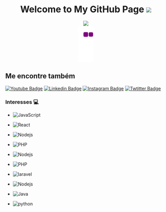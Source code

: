 <h1 align="center">
  Welcome to My GitHub Page
  <img src="https://media.giphy.com/media/hvRJCLFzcasrR4ia7z/giphy.gif" width="28">
</h1>


<div  align="center"> <img src="https://activity-graph.herokuapp.com/graph?username=ddozgur&theme=xcode" /></div>

<!---<div  align="center"> <img src="https://github.com/ddozgur/ddozgur/blob/output/github-contribution-grid-snake.gif" /></div>  --->
<div  align="center"> <img src="https://github.com/ddozgur/ddozgur/blob/output/github-contribution-grid-snake.gif" /></div>


## Me encontre também 
[![Youtube Badge](https://img.shields.io/badge/-Youtube-FF0000?style=flat-square&labelColor=FF0000&logo=youtube&logoColor=white&link=https://www.youtube.com/channel/UC54rm73ciozlEU4D8fLICOg)](https://www.youtube.com/channel/UC54rm73ciozlEU4D8fLICOg) 
[![Linkedin Badge](https://img.shields.io/badge/-LinkedIn-blue?style=flat-square&logo=Linkedin&logoColor=white&link=https://https://www.linkedin.com/in/ozgurduzenli/)](https://www.linkedin.com/in/ozgurduzenli/)
[![Instagram Badge](https://img.shields.io/badge/-Instagram-blue?style=flat-square&logo=Instagram&logoColor=white&link=https://www.instagram.com/ozgur_duzenli/)](https://www.instagram.com/ozgur_duzenli/)
[![Twtitter Badge](https://img.shields.io/badge/-Twitter-blue?style=flat-square&logo=Twitter&logoColor=white&link=https://https://twitter.com/OzgurDuzenli)](https://twitter.com/OzgurDuzenli)


### Interesses 💻
- ![JavaScript](https://img.shields.io/badge/-JavaScript-%23F7DF1C?style=flat-square&logo=javascript&logoColor=000000&labelColor=%23F7DF1C&color=%23FFCE5A)
- ![React](https://img.shields.io/badge/-PHP-%23F7DF1C?style=flat-square&logo=php&logoColor=ffffff&labelColor=blue&color=blue)
- ![Nodejs](https://img.shields.io/badge/-Html-339933?style=flat-square&logo=html&logoColor=ffffff)
- ![PHP](https://img.shields.io/badge/-Css-%23F7DF1C?style=flat-square&logo=css&logoColor=ffffff&labelColor=blue&color=blue)


- ![Nodejs](https://img.shields.io/badge/-jquery-339933?style=flat-square&logo=jquery&logoColor=ffffff)
- ![PHP](https://img.shields.io/badge/-git-%23F7DF1C?style=flat-square&logo=git&logoColor=ffffff&labelColor=blue&color=blue)
- ![laravel](https://img.shields.io/laravel/-Angular-%23F7DF1C?style=flat-square&logo=laravel&logoColor=00008b&labelColor=%00008b&color=%00008b)
- ![Nodejs](https://img.shields.io/badge/-c++-339933?style=flat-square&logo=c++&logoColor=ffffff)
- ![Java](https://img.shields.io/badge/-Java-%23F7DF1C?style=flat-square&logo=Java&logoColor=ffffff&labelColor=blue&color=blue)
- ![python](https://img.shields.io/python/-Angular-%23F7DF1C?style=flat-square&logo=python&logoColor=00008b&labelColor=%00008b&color=%00008b)
